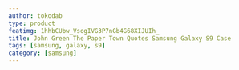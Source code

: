 ```yaml
---
author: tokodab
type: product
featimg: 1hhbCUbw_VsogIVG3P7nGb4G68XIJUIh_
title: John Green The Paper Town Quotes Samsung Galaxy S9 Case
tags: [samsung, galaxy, s9]
category: [samsung]
---
```

